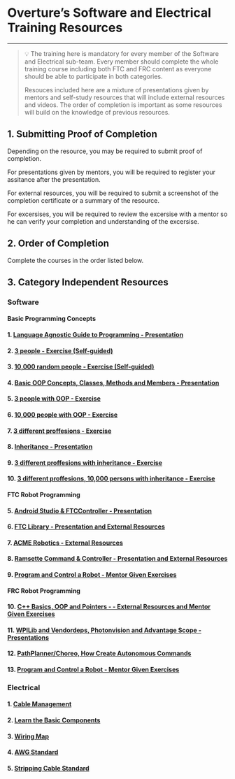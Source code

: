 # Overture’s Software and Electrical Training Resources

___

> 💡 The training here is mandatory for every member of the Software and Electrical sub-team. Every member should complete the whole training course including both FTC and FRC content as everyone should be able to participate in both categories.
>
> Resouces included here are a mixture of presentations given by mentors and self-study resources that will include external resources and videos. The order of completion is important as some resources will build on the knowledge of previous resources.


## 1. Submitting Proof of Completion

Depending on the resource, you may be required to submit proof of completion. 

For presentations given by mentors, you will be required to register your assitance after the presentation.

For external resources, you will be required to submit a screenshot of the completion certificate or a summary of the resource.

For excersises, you will be required to review the excersise with a mentor so he can verify your completion and understanding of the excersise.

## 2. Order of Completion
Complete the courses in the order listed below.

## 3. Category Independent Resources

### Software

#### Basic Programming Concepts

#### 1. [Language Agnostic Guide to Programming - Presentation](Resources%20Overview/Language%20Agnostic%20Guide%20to%20Programming.md)

#### 2. [3 people - Exercise (Self-guided)](Resources%20Overview/Version%20Control,%20Git%20and%20Github.md)

#### 3. [10,000 random people - Exercise (Self-guided)](Resources%20Overview/Java%20Basics%20and%20OOP.md)

#### 4. [Basic OOP Concepts, Classes, Methods and Members - Presentation](Resources%20Overview/Motor%20Control%20and%20Motion%20Profiling.md)

#### 5. [3 people with OOP - Exercise](Resources%20Overview/Motor%20Control%20and%20Motion%20Profiling.md)

#### 6. [10,000 people with OOP - Exercise](Resources%20Overview/Motor%20Control%20and%20Motion%20Profiling.md)

#### 7. [3 different proffesions - Exercise](Resources%20Overview/Motor%20Control%20and%20Motion%20Profiling.md)

#### 8. [Inheritance - Presentation](Resources%20Overview/Motor%20Control%20and%20Motion%20Profiling.md)

#### 9. [3 different proffesions with inheritance - Exercise](Resources%20Overview/Motor%20Control%20and%20Motion%20Profiling.md)

#### 10. [3 different proffesions, 10,000 persons with inheritance - Exercise](Resources%20Overview/Motor%20Control%20and%20Motion%20Profiling.md)

#### FTC Robot Programming

#### 5. [Android Studio & FTCController - Presentation](Resources%20Overview/Android%20Studio.md)

#### 6. [FTC Library - Presentation and External Resources](Resources%20Overview/FTC%20Library.md)

#### 7. [ACME Robotics - External Resources](Resources%20Overview/FTC%20ACME%20Robotics%20Lib.md)

#### 8. [Ramsette Command & Controller - Presentation and External Resources](Resources%20Overview/Ramsette%20Command%20&%20Controller.md)

#### 9. [Program and Control a Robot - Mentor Given Exercises](Resources%20Overview/Program%20and%20Control%20a%20Robot.md)

#### FRC Robot Programming

#### 10. [C++ Basics, OOP and Pointers - - External Resources and Mentor Given Exercises](Resources%20Overview/C++%20Basics,%20OOP%20and%20Pointers.md)

#### 11. [WPILib and Vendordeps, Photonvision and Advantage Scope - Presentations](Resources%20Overview/WPILib%20and%20Vendordeps,%20Don%E2%80%99t%20Reinvent%20The%20Wheel.md)

#### 12. [PathPlanner/Choreo, How Create Autonomous Commands](Resources%20Overview/A%20guide%20to%20PathPlanner,%20Photonvision%20and%20Advantage%20Scope.md)

#### 13. [Program and Control a Robot - Mentor Given Exercises](Resources%20Overview/Program%20and%20Control%20a%20Robot.md)

### Electrical

#### 1. [Cable Management](Resources%20Overview/Cable%20Management.md)

#### 2. [Learn the Basic Components](Resources%20Overview/FTC%20Electric%20Components.md)

#### 3. [Wiring Map](Resources%20Overview/FTC%20Wiring%20Map.md)

#### 4. [AWG Standard](Resources%20Overview/AWG%20Standard.md)

#### 5. [Stripping Cable Standard](Resources%20Overview/Stripping%20Cable%20Standard.md)







